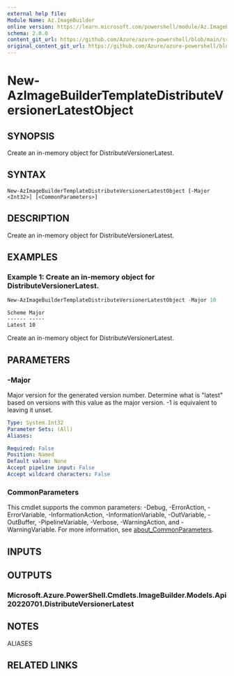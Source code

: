 ```yaml
---
external help file: 
Module Name: Az.ImageBuilder
online version: https://learn.microsoft.com/powershell/module/Az.ImageBuilder/new-azimagebuildertemplatedistributeversionerlatestobject
schema: 2.0.0
content_git_url: https://github.com/Azure/azure-powershell/blob/main/src/ImageBuilder/ImageBuilder/help/New-AzImageBuilderTemplateDistributeVersionerLatestObject.md
original_content_git_url: https://github.com/Azure/azure-powershell/blob/main/src/ImageBuilder/ImageBuilder/help/New-AzImageBuilderTemplateDistributeVersionerLatestObject.md
---
```


# New-AzImageBuilderTemplateDistributeVersionerLatestObject

## SYNOPSIS
Create an in-memory object for DistributeVersionerLatest.

## SYNTAX

```
New-AzImageBuilderTemplateDistributeVersionerLatestObject [-Major <Int32>] [<CommonParameters>]
```

## DESCRIPTION
Create an in-memory object for DistributeVersionerLatest.

## EXAMPLES

### Example 1: Create an in-memory object for DistributeVersionerLatest.
```powershell
New-AzImageBuilderTemplateDistributeVersionerLatestObject -Major 10
```

```output
Scheme Major
------ -----
Latest 10
```

Create an in-memory object for DistributeVersionerLatest.

## PARAMETERS

### -Major
Major version for the generated version number.
Determine what is "latest" based on versions with this value as the major version.
-1 is equivalent to leaving it unset.

```yaml
Type: System.Int32
Parameter Sets: (All)
Aliases:

Required: False
Position: Named
Default value: None
Accept pipeline input: False
Accept wildcard characters: False
```

### CommonParameters
This cmdlet supports the common parameters: -Debug, -ErrorAction, -ErrorVariable, -InformationAction, -InformationVariable, -OutVariable, -OutBuffer, -PipelineVariable, -Verbose, -WarningAction, and -WarningVariable. For more information, see [about_CommonParameters](http://go.microsoft.com/fwlink/?LinkID=113216).

## INPUTS

## OUTPUTS

### Microsoft.Azure.PowerShell.Cmdlets.ImageBuilder.Models.Api20220701.DistributeVersionerLatest

## NOTES

ALIASES

## RELATED LINKS

